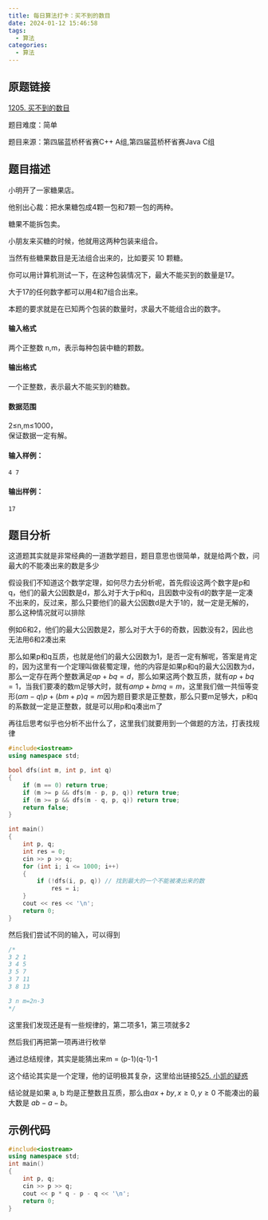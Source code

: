 ```yaml
---
title: 每日算法打卡：买不到的数目
date: 2024-01-12 15:46:58
tags:
  - 算法
categories:
  - 算法
---
```


## 原题链接

[1205. 买不到的数目](https://www.acwing.com/problem/content/1207/)

题目难度：简单

题目来源：第四届蓝桥杯省赛C++ A组,第四届蓝桥杯省赛Java C组

## 题目描述

小明开了一家糖果店。

他别出心裁：把水果糖包成4颗一包和7颗一包的两种。

糖果不能拆包卖。

小朋友来买糖的时候，他就用这两种包装来组合。

当然有些糖果数目是无法组合出来的，比如要买 10 颗糖。

你可以用计算机测试一下，在这种包装情况下，最大不能买到的数量是17。

大于17的任何数字都可以用4和7组合出来。

本题的要求就是在已知两个包装的数量时，求最大不能组合出的数字。

#### 输入格式

两个正整数 n,m，表示每种包装中糖的颗数。

#### 输出格式

一个正整数，表示最大不能买到的糖数。

#### 数据范围

2≤n,m≤1000，  
保证数据一定有解。

#### 输入样例：

```
4 7 
```

#### 输出样例：

```
17 
```

## 题目分析

这道题其实就是非常经典的一道数学题目，题目意思也很简单，就是给两个数，问最大的不能凑出来的数是多少

假设我们不知道这个数学定理，如何尽力去分析呢，首先假设这两个数字是p和q，他们的最大公因数是d，那么对于大于p和q，且因数中没有d的数字是一定凑不出来的，反过来，那么只要他们的最大公因数d是大于1的，就一定是无解的，那么这种情况就可以排除

例如6和2，他们的最大公因数是2，那么对于大于6的奇数，因数没有2，因此也无法用6和2凑出来

那么如果p和q互质，也就是他们的最大公因数为1，是否一定有解呢，答案是肯定的，因为这里有一个定理叫做裴蜀定理，他的内容是如果p和q的最大公因数为d，那么一定存在两个整数满足$ap+bq=d$，那么如果这两个数互质，就有$ap+bq=1$，当我们要凑的数m足够大时，就有$amp+bmq=m$，这里我们做一共恒等变形$(am-q)p+(bm+p)q=m$因为题目要求是正整数，那么只要m足够大，p和q的系数就一定是正整数，就是可以用p和q凑出m了

再往后思考似乎也分析不出什么了，这里我们就要用到一个做题的方法，打表找规律

```cpp
#include<iostream>
using namespace std;

bool dfs(int m, int p, int q)
{
    if (m == 0) return true;
    if (m >= p && dfs(m - p, p, q)) return true;
    if (m >= p && dfs(m - q, p, q)) return true;
    return false;
}

int main()
{
    int p, q;
    int res = 0;
    cin >> p >> q;
    for (int i; i <= 1000; i++)
    {
        if (!dfs(i, p, q)) // 找到最大的一个不能被凑出来的数
            res = i;
    }
    cout << res << '\n';
    return 0;
}
```

然后我们尝试不同的输入，可以得到

```cpp
/*
3 2 1
3 4 5
3 5 7
3 7 11
3 8 13

3 n m=2n-3
*/
```

这里我们发现还是有一些规律的，第二项多1，第三项就多2

然后我们再把第一项再进行枚举

通过总结规律，其实是能猜出来m = (p-1)(q-1)-1

这个结论其实是一个定理，他的证明极其复杂，这里给出链接[525. 小凯的疑惑](https://www.acwing.com/solution/content/3165/)

结论就是如果 a, b 均是正整数且互质，那么由$ax + by, x \ge 0, y \ge 0$ 不能凑出的最大数是 $ab - a - b$。

## 示例代码

```cpp
#include<iostream>
using namespace std;
int main()
{
    int p, q;
    cin >> p >> q;
    cout << p * q - p - q << '\n';
    return 0;
}
```


